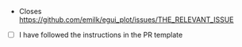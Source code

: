 <!--
Please read the "Making a PR" section of [`CONTRIBUTING.md`](https://github.com/emilk/egui_plot/blob/master/CONTRIBUTING.md) before opening a Pull Request!

* Keep your PR:s small and focused.
* The PR title is what ends up in the changelog, so make it descriptive!
* If applicable, add a screenshot or gif.
* If it is a non-trivial addition, consider adding a demo f or a new example.
* Do NOT open PR:s from your `master` or `main` branch, as that makes it hard for maintainers to test and add commits to your PR.
* Remember to run `cargo fmt` and `cargo clippy`.
* Open the PR as a draft until you have self-reviewed it and run `./scripts/check.sh`.
* When you have addressed a PR comment, mark it as resolved.

Please be patient! We will review your PR, but our time is limited!
-->

* Closes <https://github.com/emilk/egui_plot/issues/THE_RELEVANT_ISSUE>
* [ ] I have followed the instructions in the PR template
